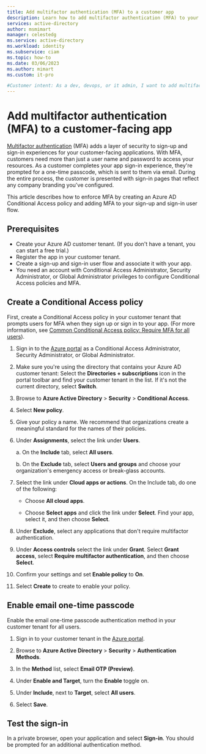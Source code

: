 ```yaml
---
title: Add multifactor authentication (MFA) to a customer app
description: Learn how to add multifactor authentication (MFA) to your customer-facing (CIAM) application. For example, add email one-time passcode as a second authentication factor to your CIAM sign-up and sign-in user flows.
services: active-directory
author: msmimart
manager: celestedg
ms.service: active-directory
ms.workload: identity
ms.subservice: ciam
ms.topic: how-to
ms.date: 03/06/2023
ms.author: mimart
ms.custom: it-pro

#Customer intent: As a dev, devops, or it admin, I want to add multifactor authentication to my customer-facing app.
---
```


# Add multifactor authentication (MFA) to a customer-facing app

[Multifactor authentication](/authentication/concept-mfa-howitworks) (MFA) adds a layer of security to sign-up and sign-in experiences for your customer-facing applications. With MFA, customers need more than just a user name and password to access your resources. As a customer completes your app sign-in experience, they're prompted for a one-time passcode, which is sent to them via email. During the entire process, the customer is presented with sign-in pages that reflect any company branding you've configured.

This article describes how to enforce MFA by creating an Azure AD Conditional Access policy and adding MFA to your sign-up and sign-in user flow.

## Prerequisites

- Create your Azure AD customer tenant. (If you don't have a tenant, you can start a free trial.)
- Register the app in your customer tenant.
- Create a sign-up and sign-in user flow and associate it with your app.
- You need an account with Conditional Access Administrator, Security Administrator, or Global Administrator privileges to configure Conditional Access policies and MFA.

## Create a Conditional Access policy

First, create a Conditional Access policy in your customer tenant that prompts users for MFA when they sign up or sign in to your app. (For more information, see [Common Conditional Access policy: Require MFA for all users](/conditional-access/howto-conditional-access-policy-all-users-mfa)).

1. Sign in to the [Azure portal](https://portal.azure.com) as a Conditional Access Administrator, Security Administrator, or Global Administrator.

1. Make sure you're using the directory that contains your Azure AD customer tenant: Select the **Directories + subscriptions** icon in the portal toolbar and find your customer tenant in the list. If it's not the current directory, select **Switch**.

1. Browse to **Azure Active Directory** > **Security** > **Conditional Access**.

1. Select **New policy**.

1. Give your policy a name. We recommend that organizations create a meaningful standard for the names of their policies.

1. Under **Assignments**, select the link under **Users**.

    a. On the **Include** tab, select **All users**.

    b. On the **Exclude** tab, select **Users and groups** and choose your organization's emergency access or break-glass accounts.

1. Select the link under **Cloud apps or actions**. On the Include tab, do one of the following:

   - Choose **All cloud apps**.

   - Choose **Select apps** and click the link under **Select**. Find your app, select it, and then choose **Select**.

1. Under **Exclude**, select any applications that don't require multifactor authentication.

1. Under **Access controls** select the link under **Grant**. Select **Grant access**, select **Require multifactor authentication**, and then choose **Select**.

1. Confirm your settings and set **Enable policy** to **On**.

1. Select **Create** to create to enable your policy.

## Enable email one-time passcode

Enable the email one-time passcode authentication method in your customer tenant for all users.

1. Sign in to your customer tenant in the [Azure portal](https://portal.azure.com).

1. Browse to **Azure Active Directory** > **Security** > **Authentication Methods**.

1. In the **Method** list, select **Email OTP (Preview)**.

1. Under **Enable and Target**, turn the **Enable** toggle on.

1. Under **Include**, next to **Target**, select **All users**.

1. Select **Save**.

## Test the sign-in

In a private browser, open your application and select **Sign-in**. You should be prompted for an additional authentication method.
 